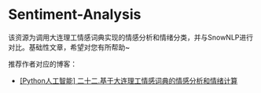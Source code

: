 # Sentiment-Analysis
该资源为调用大连理工情感词典实现的情感分析和情绪分类，并与SnowNLP进行对比。基础性文章，希望对您有所帮助~

推荐作者对应的博客：
- [[Python人工智能] 二十二.基于大连理工情感词典的情感分析和情绪计算](https://blog.csdn.net/Eastmount/article/details/107877713)

